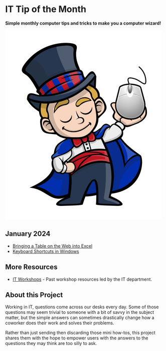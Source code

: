 # IT Tip of the Month

**Simple monthly computer tips and tricks to make you a computer wizard!**

![Wizard](wizard.png)

## January 2024

- [Bringing a Table on the Web into Excel](2024/01-jan/web-table-to-excel.md)
- [Keyboard Shortcuts in Windows](2024/01-jan/keyboard-shortcuts.md)

## More Resources

- [IT Workshops](https://github.com/cityssm/itWorkshops/) - Past workshop resources led by the IT department.

## About this Project

Working in IT, questions come across our desks every day.
Some of those questions may seem trivial to someone with a bit of savvy in the subject matter,
but the simple answers can sometimes drastically change how a coworker does their work
and solves their problems.

Rather than just sending then discarding those mini how-tos,
this project shares them with the hope to empower users with the answers to the questions
they may think are too silly to ask.
